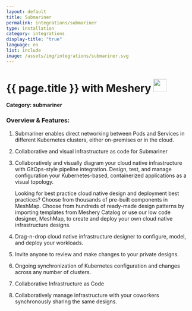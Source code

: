 ```yaml
---
layout: default
title: Submariner
permalink: integrations/submariner
type: installation
category: integrations
display-title: "true"
language: en
list: include
image: /assets/img/integrations/submariner.svg
---
```


<h1>{{ page.title }} with Meshery <img src="{{ page.image }}" style="width: 35px; height: 35px;" /></h1>


#### Category: submariner

### Overview & Features:
1. Submariner enables direct networking between Pods and Services in different Kubernetes clusters, either on-premises or in the cloud.

2. Collaborative and visual infrastructure as code for Submariner

4. 
    Collaboratively and visually diagram your cloud native infrastructure with GitOps-style pipeline integration. Design, test, and manage configuration your Kubernetes-based, containerized applications as a visual topology.



    Looking for best practice cloud native design and deployment best practices? Choose from thousands of pre-built components in MeshMap. Choose from hundreds of ready-made design patterns by importing templates from Meshery Catalog or use our low code designer, MeshMap, to create and deploy your own cloud native infrastructure designs.



5. Drag-n-drop cloud native infrastructure designer to configure, model, and deploy your workloads.

6. Invite anyone to review and make changes to your private designs.

7. Ongoing synchronization of Kubernetes configuration and changes across any number of clusters.

8. Collaborative Infrastructure as Code

9. Collaboratively manage infrastructure with your coworkers synchronously sharing the same designs.


